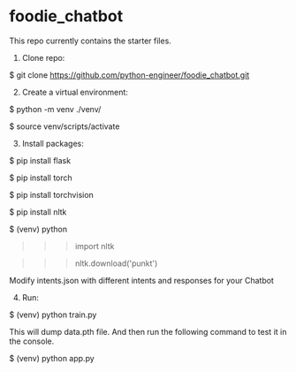 # foodie_chatbot

This repo currently contains the starter files.

1. Clone repo:


$ git clone https://github.com/python-engineer/foodie_chatbot.git


2. Create a virtual environment:


$ python -m venv ./venv/

$ source venv/scripts/activate



3. Install packages:


$ pip install flask

$ pip install torch

$ pip install torchvision

$ pip install nltk

$ (venv) python

>>> import nltk

>>> nltk.download('punkt')

Modify intents.json with different intents and responses for your Chatbot


4. Run:

$ (venv) python train.py

This will dump data.pth file. And then run the following command to test it in the console.


$ (venv) python app.py






